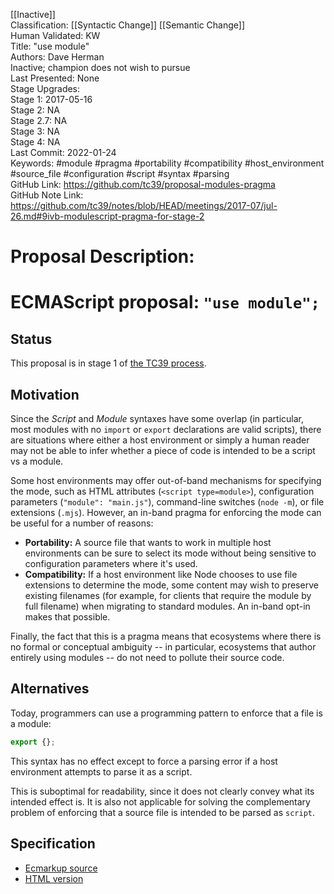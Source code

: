 [[Inactive]]<br>Classification: [[Syntactic Change]] [[Semantic Change]]<br>Human Validated: KW<br>Title: "use module"<br>Authors: Dave Herman<br>Inactive; champion does not wish to pursue<br>Last Presented: None<br>Stage Upgrades:<br>Stage 1: 2017-05-16  
Stage 2: NA  
Stage 2.7: NA  
Stage 3: NA  
Stage 4: NA<br>Last Commit: 2022-01-24<br>Keywords: #module #pragma #portability #compatibility #host_environment #source_file #configuration #script #syntax #parsing<br>GitHub Link: https://github.com/tc39/proposal-modules-pragma <br>GitHub Note Link: https://github.com/tc39/notes/blob/HEAD/meetings/2017-07/jul-26.md#9ivb-modulescript-pragma-for-stage-2
# Proposal Description:
# ECMAScript proposal: `"use module";`

## Status

This proposal is in stage 1 of [the TC39 process](https://tc39.github.io/process-document/).

## Motivation

Since the _Script_ and _Module_ syntaxes have some overlap (in particular, most modules with no `import` or `export` declarations are valid scripts), there are situations where either a host environment or simply a human reader may not be able to infer whether a piece of code is intended to be a script vs a module.

Some host environments may offer out-of-band mechanisms for specifying the mode, such as HTML attributes (`<script type=module>`), configuration parameters (`"module": "main.js"`), command-line switches (`node -m`), or file extensions (`.mjs`). However, an in-band pragma for enforcing the mode can be useful for a number of reasons:

  * **Portability:** A source file that wants to work in multiple host environments can be sure to select its mode without being sensitive to configuration parameters where it's used.
  * **Compatibility:** If a host environment like Node chooses to use file extensions to determine the mode, some content may wish to preserve existing filenames (for example, for clients that require the module by full filename) when migrating to standard modules. An in-band opt-in makes that possible.

Finally, the fact that this is a pragma means that ecosystems where there is no formal or conceptual ambiguity -- in particular, ecosystems that author entirely using modules -- do not need to pollute their source code.

## Alternatives

Today, programmers can use a programming pattern to enforce that a file is a module:

```js
export {};
```

This syntax has no effect except to force a parsing error if a host environment attempts to parse it as a script.

This is suboptimal for readability, since it does not clearly convey what its intended effect is. It is also not applicable for solving the complementary problem of enforcing that a source file is intended to be parsed as `script`.

## Specification

  * [Ecmarkup source](https://github.com/tc39/proposal-modules-pragma/blob/master/spec.html)
  * [HTML version](https://tc39.github.io/proposal-modules-pragma/)

<br>